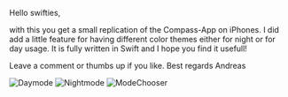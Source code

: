 Hello swifties,

with this you get a small replication of the Compass-App on iPhones.
I did add a little feature for having different color themes either for night or for day usage.
It is fully written in Swift and I hope you find it usefull!

Leave a comment or thumbs up if you like.
Best regards
Andreas

![Daymode](https://github.com/user-attachments/assets/dae8765e-b04d-45b1-bad2-01eca5fd66b8)
![Nightmode](https://github.com/user-attachments/assets/aa8f0438-59eb-411f-9ef8-213a32a58eca)
![ModeChooser](https://github.com/user-attachments/assets/31820b18-5dd2-4163-8ceb-08230ac9d4da)
